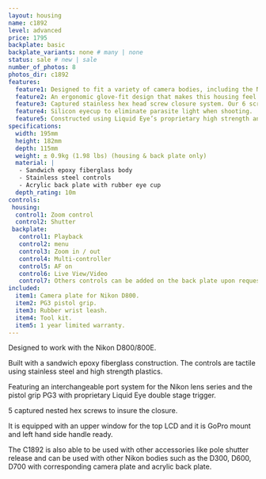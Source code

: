 ```yaml
---
layout: housing
name: c1892
level: advanced
price: 1795
backplate: basic
backplate_variants: none # many | none
status: sale # new | sale
number_of_photos: 8
photos_dir: c1892
features:
  feature1: Designed to fit a variety of camera bodies, including the Nikon D800 and 800E.
  feature2: An ergonomic glove-fit design that makes this housing feel and operate like your DLSR.
  feature3: Captured stainless hex head screw closure system. Our 6 screws closure system insures a tight, even seal, while eliminating the problems of screw loss and corrosion.
  feature4: Silicon eyecup to eliminate parasite light when shooting.
  feature5: Constructed using Liquid Eye’s proprietary high strength and ultra light epoxy resin sandwiched core technology.
specifications:
  width: 195mm
  height: 182mm
  depth: 115mm
  weight: ± 0.9kg (1.98 lbs) (housing & back plate only)
  material: |
   - Sandwich epoxy fiberglass body
   - Stainless steel controls
   - Acrylic back plate with rubber eye cup
  depth_rating: 10m
controls:
 housing:
  control1: Zoom control
  control2: Shutter
 backplate:
   control1: Playback
   control2: menu
   control3: Zoom in / out
   control4: Multi-controller
   control5: AF on
   control6: Live View/Video
   control7: Others controls can be added on the back plate upon request. Additional cost, ask for prices.
included:
  item1: Camera plate for Nikon D800.
  item2: PG3 pistol grip.
  item3: Rubber wrist leash.
  item4: Tool kit.
  item5: 1 year limited warranty.
---
```

Designed to work with the Nikon D800/800E.

Built with a sandwich epoxy fiberglass construction. The controls are tactile using stainless steel and high strength plastics.

Featuring an interchangeable port system for the Nikon lens series and the pistol grip PG3 with proprietary Liquid Eye double stage trigger.

5 captured nested hex screws to insure the closure.

It is equipped with an upper window for the top LCD and it is GoPro mount and left hand side handle ready.

The C1892 is also able to be used with other accessories like pole shutter release and can be used with other Nikon bodies such as the D300, D600, D700 with corresponding camera plate and acrylic back plate.

